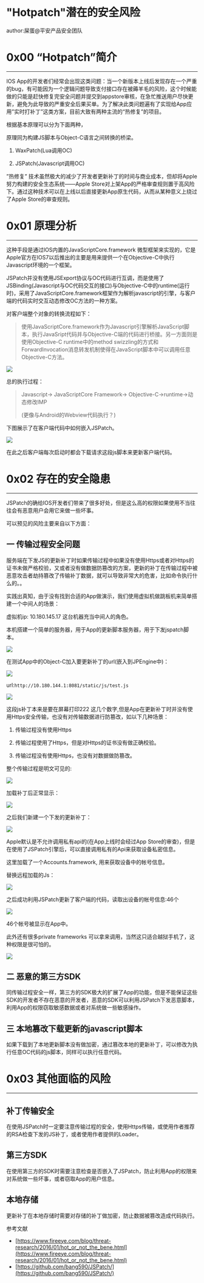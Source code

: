 # "Hotpatch"潜在的安全风险

author:屎蛋@平安产品安全团队

0x00 “Hotpatch”简介
=================

* * *

IOS App的开发者们经常会出现这类问题：当一个新版本上线后发现存在一个严重的bug，有可能因为一个逻辑问题导致支付接口存在被薅羊毛的风险，这个时候能做的只能是赶快修复完安全问题并提交到appstore审核，在急忙推送用户尽快更新，避免为此导致的严重安全后果买单。为了解决此类问题遍有了实现给App应用”实时打补丁”这类方案，目前大致有两种主流的“热修复”的项目。

根据基本原理可以分为下面两种，

原理同为构建JS脚本与Object-C语言之间转换的桥梁。

1.  WaxPatch(Lua调用OC)
    
2.  JSPatch(Javascript调用OC)
    

”热修复” 技术虽然极大的减少了开发者更新补丁的时间与商业成本，但却将Apple努力构建的安全生态系统——Apple Store对上架App的严格审查规则置于高风险下。通过这种技术可以在上线以后直接更新App原生代码，从而从某种意义上绕过了Apple Store的审查规则。

0x01 原理分析
=========

* * *

这种手段是通过IOS内置的JavaScriptCore.framework 微型框架来实现的，它是Apple官方在IOS7以后推出的主要是用来提供一个在Objective-C中执行Javascript环境的一个框架。

JSPatch并没有使用JSExport协议与OC代码进行互调，而是使用了JSBinding(Javascript与OC代码交互的接口)与Objective-C中的runtime(运行时)，采用了JavaScriptCore.framework框架作为解析javascript的引擎，与客户端的代码实时交互动态修改OC方法的一种方案。

对客户端整个对象的转换流程如下：

> 使用JavaScriptCore.framework作为Javascript引擎解析JavaScript脚本，执行JavaSript代码并与Objective-C端的代码进行桥接。另一方面则是使用Objective-C runtime中的method swizzling的方式和ForwardInvocation消息转发机制使得在JavaScript脚本中可以调用任意Objective-C方法。

![](http://drops.javaweb.org/uploads/images/ffe66278f8231613eb7287ee15f5344d37002676.jpg)

总的执行过程：

> Javascript-> JavaScriptCore Framework-> Objective-C->runtime->动态修改IMP
> 
> (更像与Android的Webview代码执行？)

下图展示了在客户端代码中如何嵌入JSPatch。

![](http://drops.javaweb.org/uploads/images/ec76015a65c488171faf537eadf5456be20e211e.jpg)

在此之后客户端每次启动时都会下载请求这段js脚本来更新客户端代码。

0x02 存在的安全隐患
============

* * *

JSPatch的确给IOS开发者们带来了很多好处，但是这么高的权限如果使用不当往往会有恶意用户会用它来做一些坏事。

可以预见的风险主要来自以下方面：

一 传输过程安全问题
----------

服务端在下发JS的更新补丁时如果传输过程中如果没有使用Https或者对Https的证书未做严格校验，又或者没有做数据防篡改的方案，更新的补丁在传输过程中被恶意攻击者劫持篡改了传输补丁数据，就可以导致非常大的危害，比如命令执行什么的。。

实践出真知，由于没有找到合适的App做演示，我们使用虚拟机做跳板机来简单搭建一个中间人的场景：

虚拟机ip: 10.180.145.17 这台机器充当中间人的角色。

本机搭建一个简单的服务器，用于App的更新脚本服务器，用于下发jspatch脚本。

![](http://drops.javaweb.org/uploads/images/10f8733c22dfd0dbe8f0b8e5dbd63f927b53d1de.jpg)

在测试App中的Object-C加入要更新补丁的url(嵌入到JPEngine中)：

![](http://drops.javaweb.org/uploads/images/8979dc2ae13d8edd3af940cfeee7c85777ef74cf.jpg)

url:`http://10.180.144.1:8081/static/js/test.js`

![](http://drops.javaweb.org/uploads/images/043a19f182dae8a018c9f2eb6ed668400a85e359.jpg)

这段js补丁本来是要在屏幕打印222 这几个数字,但是App在更新补丁时并没有使用Https安全传输，也没有对传输数据进行防篡改，如以下几种场景：

1.  传输过程没有使用Https
    
2.  传输过程使用了Https，但是对Https的证书没有做正确校验。
    
3.  传输过程没有使用Https，也没有对数据做防篡改。
    

整个传输过程是明文可见的:

![](http://drops.javaweb.org/uploads/images/159d5c4142f2e7841358b1818d06c21c378b9802.jpg)

加载补丁后正常显示：

![](http://drops.javaweb.org/uploads/images/e87d77c9197ee55ae5ca67d3e0fb2c4fbd8ff42f.jpg)

之后我们新建一个下发的更新补丁：

![](http://drops.javaweb.org/uploads/images/34189ce69e0586f9482518b8f24c7b82aa16617a.jpg)

Apple默认是不允许调用私有api的(在App上线时会经过App Store的审查)，但是在使用了JSPatch引擎后，可以直接调用私有的Api来获取设备私密信息。

这里加载了一个Accounts.framework, 用来获取设备中的帐号信息。

替换远程加载的Js：

![](http://drops.javaweb.org/uploads/images/35110d6d514898fc71f849cc4670550e4f458c80.jpg)

之后成功利用JSPatch更新了客户端的代码，读取出设备的帐号信息:46个

![](http://drops.javaweb.org/uploads/images/456fd7d6e1b73664b4faaf030fde5563582bfffa.jpg)

46个帐号被显示在App中。

此外还有很多private frameworks 可以拿来调用，当然这只适合越狱手机了，这种权限是很可怕的。

![](http://drops.javaweb.org/uploads/images/6ffa8bc8c75748f3509add1c9457786bdfd2aa8b.jpg)

二 恶意的第三方SDK
-----------

同传输过程安全一样，第三方的SDK极大的扩展了App的功能，但是不能保证这些SDK的开发者不存在恶意的开发者，恶意的SDK可以利用JSPatch下发恶意脚本，利用App的权限窃取敏感数据或者对系统做一些敏感操作。

三 本地篡改下载更新的javascript脚本
-----------------------

如果下载到了本地更新脚本没有做加密，通过篡改本地的更新补丁，可以修改为执行任意OC代码的js脚本，同样可以执行任意代码。

0x03 其他面临的风险
============

* * *

补丁传输安全
------

在使用JSPatch时一定要注意传输过程的安全，使用Https传输，或使用作者推荐的RSA检查下发的JS补丁，或者使用作者提供的Loader。

第三方SDK
------

在使用第三方的SDK时需要注意检查是否嵌入了JSPatch，防止利用App的权限来对系统做一些坏事，或者窃取App的用户信息。

本地存储
----

更新补丁在本地存储时需要对存储的补丁做加密，防止数据被篡改造成代码执行。

参考文献

*   [https://www.fireeye.com/blog/threat-research/2016/01/hot_or_not_the_bene.html](https://www.fireeye.com/blog/threat-research/2016/01/hot_or_not_the_bene.html)
*   [https://github.com/bang590/JSPatch/](https://github.com/bang590/JSPatch/)